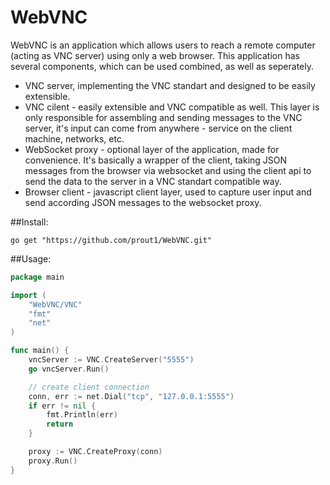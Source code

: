 # WebVNC

WebVNC is an application which allows users to reach a remote computer (acting as VNC server) using only a web browser.
This application has several components, which can be used combined, as well as seperately. 

- VNC server, implementing the VNC standart and designed to be easily extensible.
- VNC cilent - easily extensible and VNC compatible as well. This layer is only responsible for assembling and sending messages to 
the VNC server, it's input can come from anywhere - service on the client machine, networks, etc.
- WebSocket proxy - optional layer of the application, made for convenience. It's basically a wrapper of the client, taking JSON 
messages from the browser via websocket and using the client api to send the data to the server in a VNC standart compatible way.
- Browser client - javascript client layer, used to capture user input and send according JSON messages to the websocket proxy.

##Install: 
```
go get "https://github.com/prout1/WebVNC.git"
```

##Usage:

```go
package main

import (
	"WebVNC/VNC"
	"fmt"
	"net"
)

func main() {
	vncServer := VNC.CreateServer("5555")
	go vncServer.Run()

	// create client connection
	conn, err := net.Dial("tcp", "127.0.0.1:5555")
	if err != nil {
		fmt.Println(err)
		return
	}

	proxy := VNC.CreateProxy(conn)
	proxy.Run()
}

```
